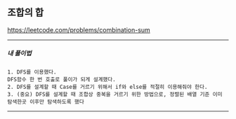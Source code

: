 ## 조합의 합

https://leetcode.com/problems/combination-sum

---

<h5>내 풀이법</h5>

    1. DFS를 이용했다.
    DFS함수 한 번 호출로 풀이가 되게 설계했다.
    2. DFS를 설계할 때 Case를 거르기 위해서 if와 else를 적절히 이용해줘야 한다.
    3. (중요) DFS를 설계할 때 조합상 중복을 거르기 위한 방법으로, 정렬된 배열 기준 이미 탐색한곳 이후만 탐색하도록 했다 

---
